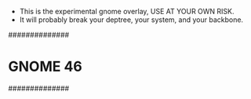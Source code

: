 * This is the experimental gnome overlay, USE AT YOUR OWN RISK.
* It will probably break your deptree, your system, and your backbone.

##############
# GNOME 46 #
##############
